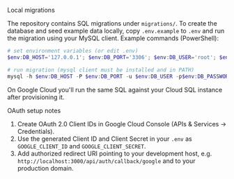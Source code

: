 Local migrations

The repository contains SQL migrations under `migrations/`. To create the database and seed example data locally, copy `.env.example` to `.env` and run the migration using your MySQL client. Example commands (PowerShell):

```powershell
# set environment variables (or edit .env)
$env:DB_HOST='127.0.0.1'; $env:DB_PORT='3306'; $env:DB_USER='root'; $env:DB_PASSWORD='yourpw'

# run migration (mysql client must be installed and in PATH)
mysql -h $env:DB_HOST -P $env:DB_PORT -u $env:DB_USER -p$env:DB_PASSWORD < migrations/001_init.sql
```

On Google Cloud you'll run the same SQL against your Cloud SQL instance after provisioning it.

OAuth setup notes
1. Create OAuth 2.0 Client IDs in Google Cloud Console (APIs & Services -> Credentials).
2. Use the generated Client ID and Client Secret in your `.env` as `GOOGLE_CLIENT_ID` and `GOOGLE_CLIENT_SECRET`.
3. Add authorized redirect URI pointing to your development host, e.g. `http://localhost:3000/api/auth/callback/google` and to your production domain.

